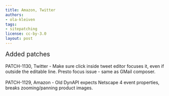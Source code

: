 ```yaml
---
title: Amazon, Twitter
authors:
- ola-kleiven
tags:
- sitepatching
license: cc-by-3.0
layout: post
---
```


<span style="font-size: 140%">Added patches</span><br/><br/>PATCH-1130, Twitter - Make sure click inside tweet editor focuses it, even if outside the editable line. Presto focus issue - same as GMail composer.<br/><br/>PATCH-1129, Amazon - Old DynAPI expects Netscape 4 event properties, breaks zooming/panning product images.

